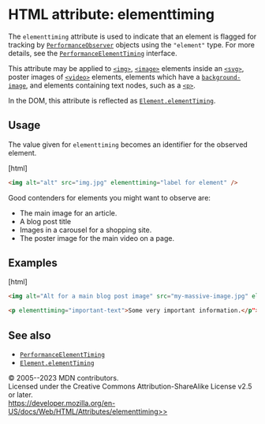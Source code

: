 HTML attribute: elementtiming
=============================

The `elementtiming` attribute is used to indicate that an element is
flagged for tracking by
[`PerformanceObserver`](https://developer.mozilla.org/en-US/docs/Web/API/PerformanceObserver)
objects using the `"element"` type. For more details, see the
[`PerformanceElementTiming`](https://developer.mozilla.org/en-US/docs/Web/API/PerformanceElementTiming)
interface.

This attribute may be applied to [`<img>`](../element/img),
[`<image>`](https://developer.mozilla.org/en-US/docs/Web/SVG/Element/image)
elements inside an
[`<svg>`](https://developer.mozilla.org/en-US/docs/Web/SVG/Element/svg),
poster images of [`<video>`](../element/video) elements, elements which
have a
[`background-image`](https://developer.mozilla.org/en-US/docs/Web/CSS/background-image),
and elements containing text nodes, such as a [`<p>`](../element/p).

In the DOM, this attribute is reflected as
[`Element.elementTiming`](https://developer.mozilla.org/en-US/docs/Web/API/Element/elementTiming).

Usage
-----

The value given for `elementtiming` becomes an identifier for the
observed element.

[html]

```html
<img alt="alt" src="img.jpg" elementtiming="label for element" />
```

Good contenders for elements you might want to observe are:

- The main image for an article.
- A blog post title
- Images in a carousel for a shopping site.
- The poster image for the main video on a page.

Examples
--------

[html]

```html
<img alt="Alt for a main blog post image" src="my-massive-image.jpg" elementtiming="Main image">

<p elementtiming="important-text">Some very important information.</p">
```

See also
--------

- [`PerformanceElementTiming`](https://developer.mozilla.org/en-US/docs/Web/API/PerformanceElementTiming)
- [`Element.elementTiming`](https://developer.mozilla.org/en-US/docs/Web/API/Element/elementTiming)

© 2005--2023 MDN contributors.\
Licensed under the Creative Commons Attribution-ShareAlike License v2.5
or later.\
https://developer.mozilla.org/en-US/docs/Web/HTML/Attributes/elementtiming>>
